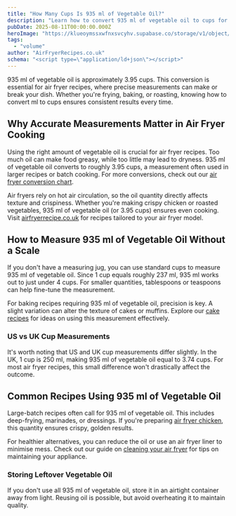 ```yaml
---
title: "How Many Cups Is 935 ml of Vegetable Oil?"
description: "Learn how to convert 935 ml of vegetable oil to cups for perfect air fryer recipes every time. Get precise measurements in seconds!"
pubDate: 2025-08-11T00:00:00.000Z
heroImage: "https://klueoymssxwfnxsvcyhv.supabase.co/storage/v1/object/public/md/how-many-cups-is-935-ml-of-vegetable-oil-5b7f4aee.webp"
tags:
  - "volume"
author: "AirFryerRecipes.co.uk"
schema: "<script type=\"application/ld+json\"></script>"
---
```


<p>935 ml of vegetable oil is approximately 3.95 cups. This conversion is essential for air fryer recipes, where precise measurements can make or break your dish. Whether you're frying, baking, or roasting, knowing how to convert ml to cups ensures consistent results every time.</p>

<h2>Why Accurate Measurements Matter in Air Fryer Cooking</h2>
<p>Using the right amount of vegetable oil is crucial for air fryer recipes. Too much oil can make food greasy, while too little may lead to dryness. 935 ml of vegetable oil converts to roughly 3.95 cups, a measurement often used in larger recipes or batch cooking. For more conversions, check out our <a href=https://www.airfryerrecipe.co.uk/air-fryer-conversion-chart>air fryer conversion chart</a>.</p>
<p>Air fryers rely on hot air circulation, so the oil quantity directly affects texture and crispiness. Whether you're making crispy chicken or roasted vegetables, 935 ml of vegetable oil (or 3.95 cups) ensures even cooking. Visit <a href=https://www.airfryerrecipe.co.uk>airfryerrecipe.co.uk</a> for recipes tailored to your air fryer model.</p>

<h2>How to Measure 935 ml of Vegetable Oil Without a Scale</h2>
<p>If you don't have a measuring jug, you can use standard cups to measure 935 ml of vegetable oil. Since 1 cup equals roughly 237 ml, 935 ml works out to just under 4 cups. For smaller quantities, tablespoons or teaspoons can help fine-tune the measurement.</p>
<p>For baking recipes requiring 935 ml of vegetable oil, precision is key. A slight variation can alter the texture of cakes or muffins. Explore our <a href=https://www.airfryerrecipe.co.uk/recipe-category/cakes>cake recipes</a> for ideas on using this measurement effectively.</p>

<h3>US vs UK Cup Measurements</h3>
<p>It's worth noting that US and UK cup measurements differ slightly. In the UK, 1 cup is 250 ml, making 935 ml of vegetable oil equal to 3.74 cups. For most air fryer recipes, this small difference won't drastically affect the outcome.</p>

<h2>Common Recipes Using 935 ml of Vegetable Oil</h2>
<p>Large-batch recipes often call for 935 ml of vegetable oil. This includes deep-frying, marinades, or dressings. If you're preparing <a href=https://www.airfryerrecipe.co.uk/recipe-category/chicken>air fryer chicken</a>, this quantity ensures crispy, golden results.</p>
<p>For healthier alternatives, you can reduce the oil or use an air fryer liner to minimise mess. Check out our guide on <a href=https://www.airfryerrecipe.co.uk/air-fryer-cleaner>cleaning your air fryer</a> for tips on maintaining your appliance.</p>

<h3>Storing Leftover Vegetable Oil</h3>
<p>If you don't use all 935 ml of vegetable oil, store it in an airtight container away from light. Reusing oil is possible, but avoid overheating it to maintain quality.</p>